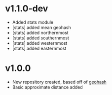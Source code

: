 v1.1.0-dev
==========

 * Added stats module
 * [stats] added mean geohash
 * [stats] added northernmost
 * [stats] added southernmost
 * [stats] added westernmost
 * [stats] added easternmost

v1.0.0
======

 * New repository created, based off of [geohash](https://github.com/vinsci/geohash)
 * Basic approximate distance added